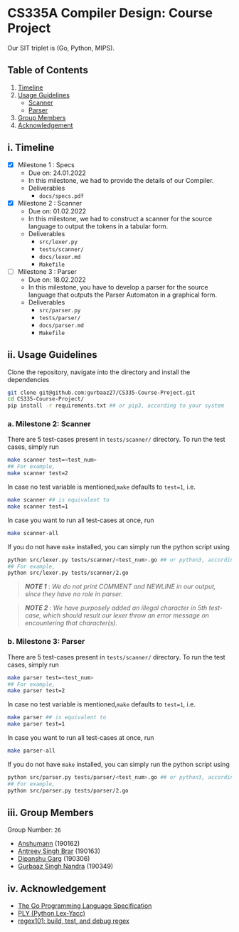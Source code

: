 # CS335A Compiler Design: Course Project

Our SIT triplet is (Go, Python, MIPS).

## Table of Contents

1. [Timeline](#i-timeline)
2. [Usage Guidelines](#ii-usage-guidelines)
    - [Scanner](#a-milestone-2-scanner)
    - [Parser](#b-milestone-3-parser)
3. [Group Members](#iii-group-members)
4. [Acknowledgement](#iv-acknowledgement)

## i. Timeline

- [x] Milestone 1 : Specs 
    - Due on: 24.01.2022
    - In this milestone, we had to provide the details of our Compiler. 
    - Deliverables
        - `docs/specs.pdf`
- [x] Milestone 2 : Scanner
    - Due on: 01.02.2022
    - In this milestone, we had to construct a scanner for the source language to output the tokens in a tabular form.
    - Deliverables
        - `src/lexer.py`
        - `tests/scanner/`
        - `docs/lexer.md`
        - `Makefile`
- [ ] Milestone 3 : Parser
    - Due on: 18.02.2022
    - In this milestone, you have to develop a parser for the source language that outputs the Parser Automaton in a graphical form.
    - Deliverables
        - `src/parser.py`
        - `tests/parser/`
        - `docs/parser.md`
        - `Makefile` 

## ii. Usage Guidelines

Clone the repository, navigate into the directory and install the dependencies

```bash
git clone git@github.com:gurbaaz27/CS335-Course-Project.git
cd CS335-Course-Project/
pip install -r requirements.txt ## or pip3, according to your system
```

### a. Milestone 2: Scanner

There are 5 test-cases present in `tests/scanner/` directory.
To run the test cases, simply run

```bash
make scanner test=<test_num>
## For example,
make scanner test=2
```

In case no test variable is mentioned,`make` defaults to `test=1`, i.e.

```bash
make scanner ## is equivalent to
make scanner test=1
```

In case you want to run all test-cases at once, run

```bash
make scanner-all
```

If you do not have `make` installed, you can simply run the python script using

```bash
python src/lexer.py tests/scanner/<test_num>.go ## or python3, according to your system
## For example,
python src/lexer.py tests/scanner/2.go
```

> __*NOTE 1*__ : *We do not print COMMENT and NEWLINE in our output, since they have no role in parser.*

> __*NOTE 2*__ : *We have purposely added an illegal character in 5th test-case, which should result our lexer throw an error message on encountering that character(s).*

### b. Milestone 3: Parser

There are 5 test-cases present in `tests/scanner/` directory.
To run the test cases, simply run

```bash
make parser test=<test_num>
## For example,
make parser test=2
```

In case no test variable is mentioned,`make` defaults to `test=1`, i.e.

```bash
make parser ## is equivalent to
make parser test=1
```

In case you want to run all test-cases at once, run

```bash
make parser-all
```

If you do not have `make` installed, you can simply run the python script using

```bash
python src/parser.py tests/parser/<test_num>.go ## or python3, according to your system
## For example,
python src/parser.py tests/parser/2.go
```

## iii. Group Members

Group Number: `26`

- [Anshumann](https://github.com/anshmn) (190162)
- [Antreev Singh Brar](https://github.com/antreev-brar) (190163)
- [Dipanshu Garg](https://github.com/dipanshu124) (190306)
- [Gurbaaz Singh Nandra](https://github.com/gurbaaz27) (190349)

## iv. Acknowledgement

- [The Go Programming Language Specification](https://go.dev/ref/spec)
- [PLY (Python Lex-Yacc)](https://www.dabeaz.com/ply/ply.html)
- [regex101: build, test, and debug regex](https://regex101.com/)
